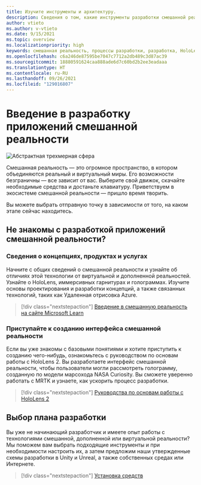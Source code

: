 ```yaml
---
title: Изучите инструменты и архитектуру.
description: Сведения о том, какие инструменты разработки смешанной реальности вам потребуются, чтобы создавать приложения для HoloLens и иммерсивных гарнитур.
author: vtieto
ms.author: v-vtieto
ms.date: 9/15/2021
ms.topic: overview
ms.localizationpriority: high
keywords: смешанная реальность, процессы разработки, разработка, HoloLens, Unity, Unreal, DirectX, гарнитура смешанной реальности, гарнитура Windows Mixed Reality, гарнитура виртуальной реальности, что такое виртуальная реальность, что такое дополненная реальность, разработка для виртуальной реальности, разработка для дополненной реальности
ms.openlocfilehash: c6a246de87595be7047c7712a2db489c3d87ac39
ms.sourcegitcommit: 18880591624caa888ade6d7c60bd2b2ee3eadaaa
ms.translationtype: HT
ms.contentlocale: ru-RU
ms.lasthandoff: 09/26/2021
ms.locfileid: "129016807"
---
```

# <a name="introduction-to-mixed-reality-development"></a>Введение в разработку приложений смешанной реальности

![Абстрактная трехмерная сфера](images/development-hero-image.png)

Смешанная реальность — это огромное пространство, в котором объединяются реальный и виртуальный миры. Его возможности безграничны — все зависит от вас. Выберите свой движок, скачайте необходимые средства и достаньте клавиатуру. Приветствуем в экосистеме смешанной реальности — пришло время творить.

Вы можете выбрать отправную точку в зависимости от того, на каком этапе сейчас находитесь.

## <a name="new-to-mixed-reality-development"></a>Не знакомы с разработкой приложений смешанной реальности?

### <a name="learn-the-concepts-products-and-services"></a>Сведения о концепциях, продуктах и услугах

Начните с общих сведений о смешанной реальности и узнайте об отличиях этой технологии от виртуальной и дополненной реальностей. Узнайте о HoloLens, иммерсивных гарнитурах и голограммах. Изучите основы проектирования и разработки концепций, а также связанных технологий, таких как Удаленная отрисовка Azure.

> [!div class="nextstepaction"]
> [Введение в смешанную реальность на сайте Microsoft Learn](/learn/modules/intro-to-mixed-reality/)

### <a name="start-building-a-mixed-reality-experience"></a>Приступайте к созданию интерфейса смешанной реальности

Если вы уже знакомы с базовыми понятиями и хотите приступить к созданию чего-нибудь, ознакомьтесь с руководством по основам работы с HoloLens 2. Вы разработаете интерфейс смешанной реальности, чтобы пользователи могли рассмотреть голограмму, созданную по модели марсохода NASA Curiosity. Вы сможете уверенно работать с MRTK и узнаете, как ускорить процесс разработки.

> [!div class="nextstepaction"]
> [Руководства по основам работы с HoloLens 2](/learn/paths/beginner-hololens-2-tutorials/)

## <a name="choose-your-own-development-path"></a>Выбор плана разработки
Вы уже не начинающий разработчик и имеете опыт работы с технологиями смешанной, дополненной или виртуальной реальности? Мы поможем вам выбрать подходящие инструменты и при необходимости настроить их, а затем предложим наши утвержденные схемы разработки в Unity и Unreal, а также собственных средах или Интернете.

> [!div class="nextstepaction"]
> [Установка средств](install-the-tools.md)



